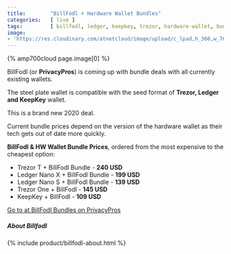 ```yaml
---
title:        "BillFodl + Hardware Wallet Bundles"
categories:   [ live ]
tags:         [ billfodl, ledger, keepkey, trezor, hardware-wallet, bundle, cryptocurrency-wallet ]
image:
- 'https://res.cloudinary.com/atnetcloud/image/upload/c_lpad,h_360,w_700/v1604371162/atnet/altcoin-wallets/Screenshot_2020-11-03_at_9.38.31_AM_hgtusf.jpg'
---
```


<div id="live-billfodl"></div>

{% amp700cloud page.image[0] %}

BillFodl (or **PrivacyPros**) is coming up with bundle deals with all currently existing wallets.

The steel plate wallet is compatible with the seed format of **Trezor, Ledger and KeepKey** wallet.

This is a brand new 2020 deal.

Current bundle prices depend on the version of the hardware wallet as their tech gets out of date more quickly.

**BillFodl & HW Wallet Bundle Prices**, ordered from the most expensive to the cheapest option:

* Trezor T + BillFodl Bundle - **240 USD**
* Ledger Nano X + BillFodl Bundle - **199 USD**
* Ledger Nano S + BillFodl Bundle - **139 USD**
* Trezor One + BillFodl - **145 USD**
* KeepKey + BillFodl - **109 USD**

<a class="button" id="spec-affil" rel="nofollow" href="https://privacypros.io/collections/billfodl-wallet-bundles/?afmc=95&utm_campaign=95&utm_source=leaddyno&utm_medium=affiliate">Go to at BillFodl Bundles on PrivacyPros</a>


##### About Billfodl

{% include product/billfodl-about.html %}
